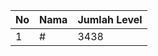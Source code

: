 | No | Nama            | Jumlah Level |
|----|-----------------|--------------|
| 1  | #    |    3438        |
